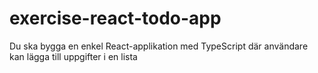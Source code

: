 # exercise-react-todo-app
Du ska bygga en enkel React-applikation med TypeScript där användare kan lägga till uppgifter i en lista
